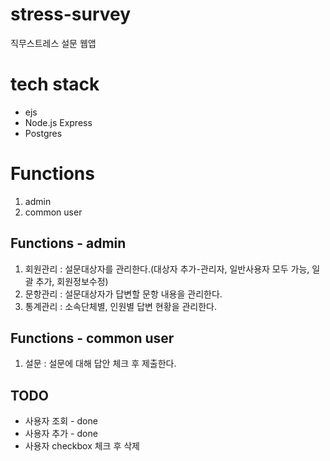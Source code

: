 # stress-survey

직무스트레스 설문 웹앱

# tech stack

- ejs
- Node.js Express
- Postgres

# Functions

1. admin
2. common user

## Functions - admin

1. 회원관리 : 설문대상자를 관리한다.(대상자 추가-관리자, 일반사용자 모두 가능, 일괄 추가, 회원정보수정)
2. 문항관리 : 설문대상자가 답변할 문항 내용을 관리한다.
3. 통계관리 : 소속단체별, 인원별 답변 현황을 관리한다.

## Functions - common user

1. 설문 : 설문에 대해 답안 체크 후 제출한다.

## TODO

- 사용자 조회 - done
- 사용자 추가 - done
- 사용자 checkbox 체크 후 삭제
